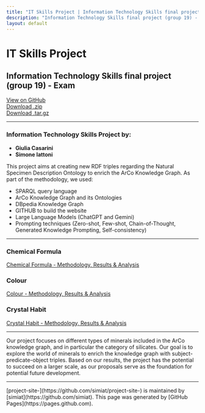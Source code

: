 ```yaml
---
title: "IT Skills Project | Information Technology Skills final project (group 19) - Exam"
description: "Information Technology Skills final project (group 19) - Exam."
layout: default
---
```


# IT Skills Project

## Information Technology Skills final project (group 19) - Exam

[View on GitHub](https://github.com/simiat/project-site-)  
[Download .zip](https://github.com/simiat/project-site-/zipball/master)  
[Download .tar.gz](https://github.com/simiat/project-site-/tarball/master)

---

### Information Technology Skills Project by:

- **Giulia Casarini**
- **Simone Iattoni**

This project aims at creating new RDF triples regarding the Natural Specimen Description Ontology to enrich the ArCo Knowledge Graph. As part of the methodology, we used:

- SPARQL query language
- ArCo Knowledge Graph and its Ontologies
- DBpedia Knowledge Graph
- GITHUB to build the website
- Large Language Models (ChatGPT and Gemini)
- Prompting techniques (Zero-shot, Few-shot, Chain-of-Thought, Generated Knowledge Prompting, Self-consistency)

---

### Chemical Formula

[Chemical Formula - Methodology, Results & Analysis](./another-page.html)

### Colour

[Colour - Methodology, Results & Analysis](./another-page2.html)

### Crystal Habit

[Crystal Habit - Methodology, Results & Analysis](./another-page3.html)

---

Our project focuses on different types of minerals included in the ArCo knowledge graph, and in particular the category of silicates. Our goal is to explore the world of minerals to enrich the knowledge graph with subject-predicate-object triples. Based on our results, the project has the potential to succeed on a larger scale, as our proposals serve as the foundation for potential future development.

---

<span class="site-footer-owner">
[project-site-](https://github.com/simiat/project-site-) is maintained by [simiat](https://github.com/simiat).
</span>  
<span class="site-footer-credits">
This page was generated by [GitHub Pages](https://pages.github.com).
</span>
